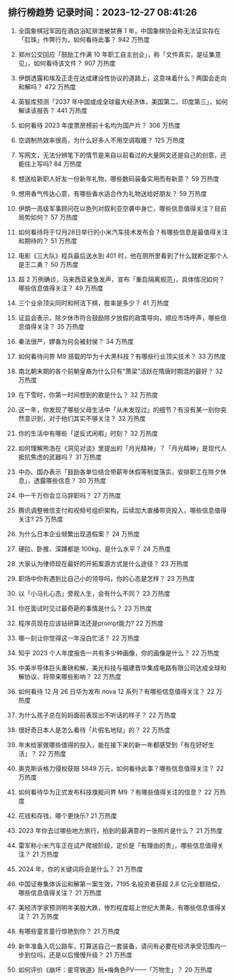 
## 排行榜趋势 记录时间：2023-12-27 08:41:26
  
  1. 全国象棋冠军因在酒店浴缸排泄被禁赛 1 年，中国象棋协会称无法证实存在「肛珠」作弊行为，如何看待此事？ 942 万热度
    
  2. 郑州公交回应「鼓励工作满 10 年职工自主创业」，称「文件真实，是征集意见」，如何看待该文件？ 907 万热度
    
  3. 伊朗透露和埃及正走在达成建设性协议的道路上，这意味着什么？两国会走向和解吗？ 472 万热度
    
  4. 英智库预测「2037 年中国或成全球最大经济体，美国第二、印度第三」，如何解读该报告？ 441 万热度
    
  5. 如何看待 2023 年度票房榜前十名均为国产片？ 306 万热度
    
  6. 空调制热效率很高，为什么好多人不用空调取暖？ 125 万热度
    
  7. 写网文，无法分辨笔下的情节是来自以前看过的大量网文还是自己的创意，还能往上写吗? 84 万热度
    
  8. 想送给新职人好友一份新年礼物，哪些数码装备实用而有新意？ 59 万热度
    
  9. 想用香气传达心意，有哪些香水适合作为礼物送给好朋友？ 59 万热度
    
  10. 伊朗一高级军事顾问在以色列对叙利亚空袭中身亡，哪些信息值得关注？目前局势如何？ 57 万热度
    
  11. 如何看待将于12月28日举行的小米汽车技术发布会？有哪些信息是最值得关注和期待的？ 51 万热度
    
  12. 电影《三大队》程兵最后送水到 401 时，他在厕所里看到了什么就断定那个人是王二勇？ 50 万热度
    
  13. 超 2 万例确诊，马来西亚紧急发声，宣布「重启隔离规范」，具体情况如何？哪些信息值得关注？ 49 万热度
    
  14. 三个业余顶尖同时和柯洁下棋，胜率是多少？ 41 万热度
    
  15. 证监会表示，除夕休市符合鼓励除夕放假的政策导向，顺应市场呼声，哪些信息值得关注？ 35 万热度
    
  16. 秦法很严，嫪毐为何会被封侯？ 34 万热度
    
  17. 如何看待问界 M9 搭载的华为十大黑科技？有哪些行业顶尖技术？ 33 万热度
    
  18. 南北朝末期的各个前朝皇裔为什么只有“萧梁”活跃在隋唐时期混的最好？ 32 万热度
    
  19. 在下雪时，你第一时间想到的歌是什么？ 32 万热度
    
  20. 这一年，你发现了哪些父母生活中「从未发现过」的细节？有没有某一刻你突然意识到，对于他们其实不够关注？ 32 万热度
    
  21. 你的生活中有哪些「逆反式闲暇」时刻？ 32 万热度
    
  22. 如何理解熊浩在《洞见对谈》里提出的「月光精神」？「月光精神」是现代人抵抗焦虑的武器吗？ 31 万热度
    
  23. 中办、国办表示「鼓励各单位结合带薪年休假等制度落实，安排职工在除夕休息」，透露哪些信息？ 30 万热度
    
  24. 中一千万你会立马辞职吗？ 27 万热度
    
  25. 腾讯调整微信支付和视频号组织架构，后续加大直播带货投入，哪些信息值得关注? 25 万热度
    
  26. 为什么日本企业频繁出现造假案？ 24 万热度
    
  27. 硬拉、卧推、深蹲都是 100kg，是什么水平？ 24 万热度
    
  28. 大家认为律师现在最好的开拓案源方式是什么途径？ 23 万热度
    
  29. 职场中你有遇到比自己小的领导吗，你的心态是怎样？ 23 万热度
    
  30. 以「小马扎心态」旁观人生，会有什么不同？ 23 万热度
    
  31. 你在面试时见过最奇葩的事情是什么？ 23 万热度
    
  32. 程序员现在应该钻研算法还是prompt能力? 22 万热度
    
  33. 哪一刻让你觉得这一年没白忙活？ 22 万热度
    
  34. 知乎 2023 个人年度报告一共有多少种画像，你的画像是什么？ 22 万热度
    
  35. 中美半导体巨头重磅和解，美光科技与福建晋华集成电路有限公司达成全球和解协议，将带来哪些影响？ 22 万热度
    
  36. 如何看待 12 月 26 日华为发布 nova 12 系列？有哪些信息值得关注？ 22 万热度
    
  37. 为什么孩子总在妈妈面前表现出不听话的样子？ 22 万热度
    
  38. 很好奇日本人是怎么看待「片假名地狱」的？ 22 万热度
    
  39. 年末给家做哪些值得的投入，能在接下来的新一年都感受到「有在好好生活」？ 22 万热度
    
  40. 奥克斯诉格力侵权获赔 5849 万元，如何看待此事？哪些信息值得关注？ 22 万热度
    
  41. 如何看待华为正式发布科技旗舰问界 M9 ？有哪些值得关注的信息？ 22 万热度
    
  42. 花钱和存钱，哪个更快乐? 21 万热度
    
  43. 2023 年你去过哪些地方旅行，拍到的最满意的一张照片是什么？ 21 万热度
    
  44. 雷军称小米汽车正在试产爬坡阶段，定价是「有理由的贵」，哪些信息值得关注？ 21 万热度
    
  45. 2024 年，你的关键词将会是什么？ 21 万热度
    
  46. 中国证券集体诉讼和解第一案生效，7195 名投资者获超 2.8 亿元全额赔偿，哪些信息值得关注？ 21 万热度
    
  47. 美经济学家预测明年美股大跌，惨烈程度超上世纪大萧条，有哪些信息值得关注？ 21 万热度
    
  48. 有哪些童言童行惊艳到你？ 21 万热度
    
  49. 新年准备入坑公路车，打算送自己一套装备，请问有必要在经济承受范围内一步到位吗，还是以后慢慢升级？ 21 万热度
    
  50. 如何评价《崩坏：星穹铁道》阮•梅角色PV——「万物生」？ 20 万热度
    